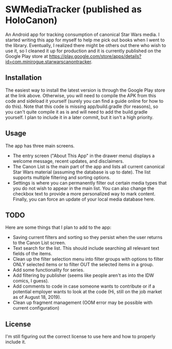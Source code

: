 # SWMediaTracker (published as HoloCanon)
An Android app for tracking consumption of canonical Star Wars media. I started writing this app for myself to help me pick out books when I went to the library. Eventually, I realized there might be others out there who wish to use it, so I cleaned it up for production and it is currently published on the Google Play store at https://play.google.com/store/apps/details?id=com.minirogue.starwarscanontracker.

## Installation
The easiest way to install the latest version is through the Google Play store at the link above. Otherwise, you will need to compile the APK from this code and sideload it yourself (surely you can find a guide online for how to do this). Note that this code is missing app/build.gradle (for reasons), so you can't quite compile it as is and will need to add the build.gradle yourself. I plan to include it in a later commit, but it isn't a high priority.

## Usage
The app has three main screens.
* The entry screen ("About This App" in the drawer menu) displays a welcome message, recent updates, and disclaimers.
* The Canon List is the main part of the app and lists all current canonical Star Wars material (assuming the database is up to date). The list supports multiple filtering and sorting options.
* Settings is where you can permanently filter out certain media types that you do not wish to appear in the main list. You can also change the checkbox text to provide a more personalized way to mark content. Finally, you can force an update of your local media database here.

## TODO
Here are some things that I plan to add to the app:
* Saving current filters and sorting so they persist when the user returns to the Canon List screen.
* Text search for the list. This should include searching all relevant text fields of the items.
* Clean up the filter selection menu into filter groups with options to filter ONLY selected items or to filter OUT the selected items in a group.
* Add some functionality for series.
* Add filtering by publisher (seems like people aren't as into the IDW comics, I guess).
* Add comments to code in case someone wants to contribute or if a potential employer wants to look at the code (Hi, still on the job market as of August 18, 2019).
* Clean up fragment management (OOM error may be possible with current configuration)

## License
I'm still figuring out the correct license to use here and how to properly include it.
